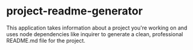 # project-readme-generator

This application takes information about a project you're working on and uses node dependencies like inquirer to generate a clean, professional README.md file for the project.